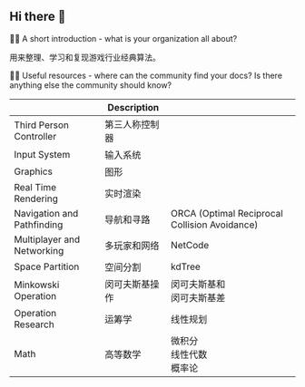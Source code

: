 ## Hi there 👋

🙋‍♀️ A short introduction - what is your organization all about?

用来整理、学习和复现游戏行业经典算法。

👩‍💻 Useful resources - where can the community find your docs? Is there anything else the community should know?

|                            | Description    |                                               |
| -------------------------- | -------------- | --------------------------------------------- |
| Third Person Controller    | 第三人称控制器 |                                               |
| Input System               | 输入系统       |                                               |
| Graphics                   | 图形           |                                               |
| Real Time Rendering        | 实时渲染       |                                               |
| Navigation and Pathfinding | 导航和寻路     | ORCA (Optimal Reciprocal Collision Avoidance) |
| Multiplayer and Networking | 多玩家和网络   | NetCode                                       |
| Space Partition            | 空间分割       | kdTree                                        |
| Minkowski Operation        | 闵可夫斯基操作 | 闵可夫斯基和<br />闵可夫斯基差                |
| Operation Research         | 运筹学         | 线性规划                                      |
| Math                       | 高等数学       | 微积分<br />线性代数<br />概率论              |

<!--

**Here are some ideas to get you started:**
🌈 Contribution guidelines - how can the community get involved?

🍿 Fun facts - what does your team eat for breakfast?
🧙 Remember, you can do mighty things with the power of [Markdown](https://docs.github.com/github/writing-on-github/getting-started-with-writing-and-formatting-on-github/basic-writing-and-formatting-syntax)
-->
